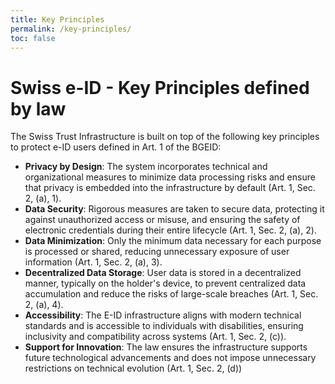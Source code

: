 ```yaml
---
title: Key Principles
permalink: /key-principles/
toc: false
---
```

# Swiss e-ID - Key Principles defined by law

The Swiss Trust Infrastructure is built on top of the following key principles to protect e-ID users defined in Art. 1 of the BGEID:

- **Privacy by Design**: The system incorporates technical and organizational measures to minimize data processing risks and ensure that privacy is embedded into the infrastructure by default (Art. 1, Sec. 2, (a), 1).
- **Data Security**: Rigorous measures are taken to secure data, protecting it against unauthorized access or misuse, and ensuring the safety of electronic credentials during their entire lifecycle (Art. 1, Sec. 2, (a), 2).
- **Data Minimization**: Only the minimum data necessary for each purpose is processed or shared, reducing unnecessary exposure of user information (Art. 1, Sec. 2, (a), 3).
- **Decentralized Data Storage**: User data is stored in a decentralized manner, typically on the holder's device, to prevent centralized data accumulation and reduce the risks of large-scale breaches (Art. 1, Sec. 2, (a), 4).
- **Accessibility**: The E-ID infrastructure aligns with modern technical standards and is accessible to individuals with disabilities, ensuring inclusivity and compatibility across systems (Art. 1, Sec. 2, (c)).
- **Support for Innovation**: The law ensures the infrastructure supports future technological advancements and does not impose unnecessary restrictions on technical evolution (Art. 1, Sec. 2, (d))​

